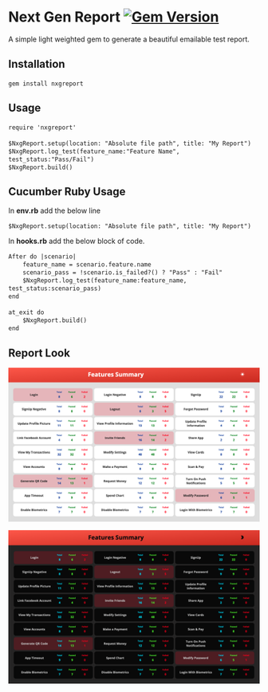 # **Next Gen Report** [![Gem Version](https://badge.fury.io/rb/nxgreport.svg)](https://badge.fury.io/rb/nxgreport)

A simple light weighted gem to generate a beautiful emailable test report.

## **Installation**

    gem install nxgreport

## **Usage**

    require 'nxgreport'

    $NxgReport.setup(location: "Absolute file path", title: "My Report")
    $NxgReport.log_test(feature_name:"Feature Name", test_status:"Pass/Fail")
    $NxgReport.build()

## **Cucumber Ruby Usage**

In **env.rb** add the below line

    $NxgReport.setup(location: "Absolute file path", title: "My Report")

In **hooks.rb** add the below block of code.

    After do |scenario|
        feature_name = scenario.feature.name
        scenario_pass = !scenario.is_failed?() ? "Pass" : "Fail"
        $NxgReport.log_test(feature_name:feature_name, test_status:scenario_pass)
    end

    at_exit do
        $NxgReport.build()
    end

## **Report Look**

![Light Mode](./demo/light.png)

![Dark Mode](./demo/dark.png)
